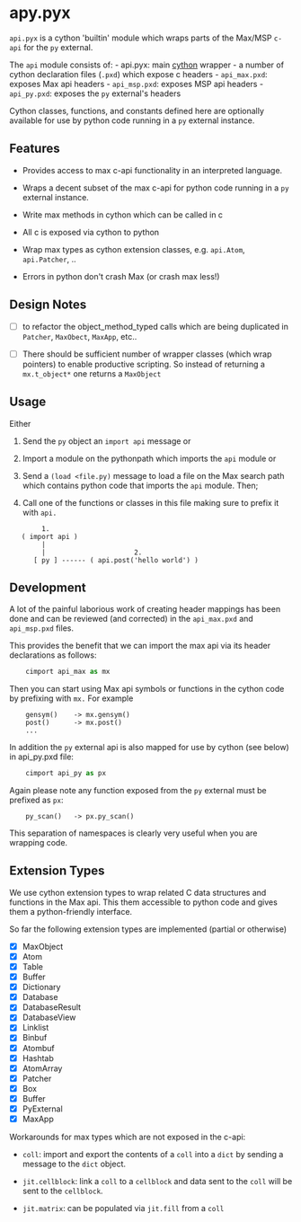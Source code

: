 # apy.pyx

`api.pyx` is a cython 'builtin' module which wraps parts of the Max/MSP `c-api`
for the `py` external.

The `api` module consists of:
    - api.pyx: main [cython](https://cython.org) wrapper
    - a number of cython declaration files (`.pxd`) which expose c headers
        - `api_max.pxd`: exposes Max api headers
        - `api_msp.pxd`: exposes MSP api headers
        - `api_py.pxd`: exposes the `py` external's headers

Cython classes, functions, and constants defined here are optionally
available for use by python code running in a `py` external instance.

## Features

- Provides access to max c-api functionality in an interpreted language.

- Wraps a decent subset of the max c-api for python code running in a `py` external instance.

- Write max methods in cython which can be called in c

- All c is exposed via cython to python

- Wrap max types as cython extension classes, e.g. `api.Atom`, `api.Patcher`, ..

- Errors in python don't crash Max (or crash max less!)

## Design Notes

- [ ] to refactor the object_method_typed calls which are being duplicated in `Patcher`, `MaxObect`, `MaxApp`, etc..

- [ ] There should be sufficient number of wrapper classes (which wrap pointers)  to enable productive scripting. So instead of returning a `mx.t_object*` one returns a `MaxObject`

## Usage

Either

1. Send the `py` object an `import api` message or

2. Import a module on the pythonpath which imports the `api` module or

3. Send a `(load <file.py)` message to load a file on the Max search path which contains python code that imports the `api` module. Then;

4. Call one of the functions or classes in this file making sure to prefix it with `api.`

```text
        1.
   ( import api )
        |
        |                      2.
      [ py ] ------ ( api.post('hello world') )
```

## Development

A lot of the painful laborious work of creating header mappings has been
done and can be reviewed (and corrected) in
the `api_max.pxd` and `api_msp.pxd` files.

This provides the benefit that we can import the max api via its header
declarations as follows:

```python
    cimport api_max as mx
```

Then you can start using Max api symbols or functions in the cython code 
by prefixing with `mx.` For example

```text
    gensym()    -> mx.gensym()
    post()      -> mx.post()
    ...
```

In addition the `py` external api is also mapped for use by cython
(see below) in api_py.pxd file:

```python
    cimport api_py as px
```

Again please note any function exposed from the `py` external must
be prefixed as `px`:

```text
    py_scan()   -> px.py_scan()
```

This separation of namespaces is clearly very useful when you are
wrapping code.

## Extension Types

We use cython extension types to wrap related C data structures and functions
in the Max api. This them accessible to python code and gives them a python-friendly interface.

So far the following extension types are implemented (partial or otherwise)

- [x] MaxObject
- [x] Atom
- [x] Table
- [x] Buffer
- [x] Dictionary
- [x] Database
- [x] DatabaseResult
- [x] DatabaseView
- [x] Linklist
- [x] Binbuf
- [x] Atombuf
- [x] Hashtab
- [x] AtomArray
- [x] Patcher
- [x] Box
- [x] Buffer
- [x] PyExternal
- [x] MaxApp

Workarounds for max types which are not exposed in the c-api:

- `coll`: import and export the contents of a `coll` into a `dict` by
  sending a message to the `dict` object.

- `jit.cellblock`: link a `coll` to a `cellblock` and data sent to the
  `coll` will be sent to the `cellblock`.

- `jit.matrix`: can be populated via `jit.fill` from a `coll`
